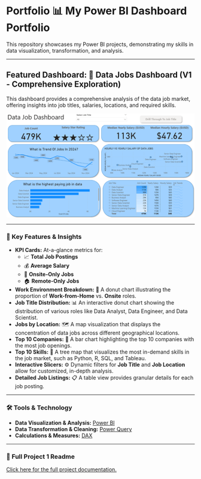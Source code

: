 # Portfolio 📊 My Power BI Dashboard Portfolio

This repository showcases my Power BI projects, demonstrating my skills in data visualization, transformation, and analysis.

---

## Featured Dashboard: 💼 Data Jobs Dashboard (V1 - Comprehensive Exploration)

This dashboard provides a comprehensive analysis of the data job market, offering insights into job titles, salaries, locations, and required skills.

![Data Jobs Dashboard](/Images/Dashboard_Page%201%20.png)

---

### 🔑 Key Features & Insights

* **KPI Cards:** At-a-glance metrics for:
    * 📈 **Total Job Postings**
    * 💰 **Average Salary**
    * 🏢 **Onsite-Only Jobs**
    * 🏠 **Remote-Only Jobs**
* **Work Environment Breakdown:** 🍩 A donut chart illustrating the proportion of **Work-from-Home** vs. **Onsite** roles.
* **Job Title Distribution:** 📊 An interactive donut chart showing the distribution of various roles like Data Analyst, Data Engineer, and Data Scientist.
* **Jobs by Location:** 🗺️ A map visualization that displays the concentration of data jobs across different geographical locations.
* **Top 10 Companies:** 🏢 A bar chart highlighting the top 10 companies with the most job openings.
* **Top 10 Skills:** 🧠 A tree map that visualizes the most in-demand skills in the job market, such as Python, R, SQL, and Tableau.
* **Interactive Slicers:** ⚙️ Dynamic filters for **Job Title** and **Job Location** allow for customized, in-depth analysis.
* **Detailed Job Listings:** 📋 A table view provides granular details for each job posting.

---

### 🛠️ Tools & Technology

* **Data Visualization & Analysis:** [Power BI](https://powerbi.microsoft.com/)
* **Data Transformation & Cleaning:** [Power Query](https://docs.microsoft.com/en-us/power-query/)
* **Calculations & Measures:** [DAX](https://docs.microsoft.com/en-us/dax/)

---

### 📂 Full Project 1 Readme

[Click here for the full project documentation.](https://github.com/AshishShetty1854/Power_BI_Dashboard/blob/main/Data_Jobs_v1/README.md)
